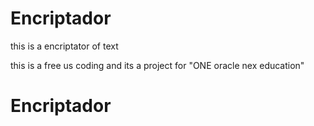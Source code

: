 # Encriptador
this is a encriptator of text

this is a free us coding and its a project for "ONE oracle nex education"
# Encriptador
